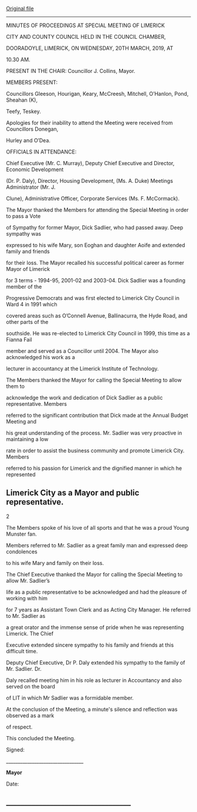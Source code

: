 [Original file](https://www.limerick.ie/sites/default/files/media/documents/2019-04/01%28a%29%20Minutes%20Special%20Meeting%2020.03.2019.pdf)

---
MINUTES OF PROCEEDINGS AT SPECIAL MEETING OF LIMERICK

CITY AND COUNTY COUNCIL HELD IN THE COUNCIL CHAMBER,

DOORADOYLE, LIMERICK, ON WEDNESDAY, 20TH MARCH, 2019, AT

10.30 AM.

PRESENT IN THE CHAIR: Councillor J. Collins, Mayor.

MEMBERS PRESENT:

Councillors Gleeson, Hourigan, Keary, McCreesh, Mitchell, O’Hanlon, Pond, Sheahan (K),

Teefy, Teskey.

Apologies for their inability to attend the Meeting were received from Councillors Donegan,

Hurley and O’Dea.

OFFICIALS IN ATTENDANCE:

Chief Executive (Mr. C. Murray), Deputy Chief Executive and Director, Economic Development

(Dr. P. Daly), Director, Housing Development, (Ms. A. Duke) Meetings Administrator (Mr. J.

Clune), Administrative Officer, Corporate Services (Ms. F. McCormack).

The Mayor thanked the Members for attending the Special Meeting in order to pass a Vote

of Sympathy for former Mayor, Dick Sadlier, who had passed away. Deep sympathy was

expressed to his wife Mary, son Eoghan and daughter Aoife and extended family and friends

for their loss. The Mayor recalled his successful political career as former Mayor of Limerick

for 3 terms - 1994-95, 2001-02 and 2003-04. Dick Sadlier was a founding member of the

Progressive Democrats and was first elected to Limerick City Council in Ward 4 in 1991 which

covered areas such as O’Connell Avenue, Ballinacurra, the Hyde Road, and other parts of the

southside. He was re-elected to Limerick City Council in 1999, this time as a Fianna Fail

member and served as a Councillor until 2004. The Mayor also acknowledged his work as a

lecturer in accountancy at the Limerick Institute of Technology.

The Members thanked the Mayor for calling the Special Meeting to allow them to

acknowledge the work and dedication of Dick Sadlier as a public representative. Members

referred to the significant contribution that Dick made at the Annual Budget Meeting and

his great understanding of the process. Mr. Sadlier was very proactive in maintaining a low

rate in order to assist the business community and promote Limerick City. Members

referred to his passion for Limerick and the dignified manner in which he represented

Limerick City as a Mayor and public representative.
---
2

The Members spoke of his love of all sports and that he was a proud Young Munster fan.

Members referred to Mr. Sadlier as a great family man and expressed deep condolences

to his wife Mary and family on their loss.

The Chief Executive thanked the Mayor for calling the Special Meeting to allow Mr. Sadlier’s

life as a public representative to be acknowledged and had the pleasure of working with him

for 7 years as Assistant Town Clerk and as Acting City Manager. He referred to Mr. Sadlier as

a great orator and the immense sense of pride when he was representing Limerick. The Chief

Executive extended sincere sympathy to his family and friends at this difficult time.

Deputy Chief Executive, Dr P. Daly extended his sympathy to the family of Mr. Sadlier. Dr.

Daly recalled meeting him in his role as lecturer in Accountancy and also served on the board

of LIT in which Mr Sadlier was a formidable member.

At the conclusion of the Meeting, a minute's silence and reflection was observed as a mark

of respect.

This concluded the Meeting.

Signed:

\_\_\_\_\_\_\_\_\_\_\_\_\_\_\_\_\_\_\_\_\_\_\_\_\_\_\_\_\_\_\_\_\_

**Mayor**

Date:

\_\_\_\_\_\_\_\_\_\_\_\_\_\_\_\_\_\_\_\_\_\_\_\_\_\_\_\_\_\_\_\_\_\_
---
